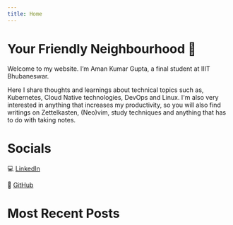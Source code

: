 ```yaml
---
title: Home
---
```

# Your Friendly Neighbourhood 🦸

Welcome to my website. I’m Aman Kumar Gupta, a final student at IIIT Bhubaneswar.  

Here I share thoughts and learnings about technical topics such as, Kubernetes, 
Cloud Native technologies, DevOps and Linux. I'm also very
interested in anything that increases my productivity, so you will also find
writings on Zettelkasten, (Neo)vim, study techniques and anything that has to do
with taking notes.

<!--This blog is also available for your preferred RSS reader. Use-->
<!--[this link.](https://mischavandenburg.com/index.xml)-->
<!---->
# Socials

💻 [LinkedIn](https://www.linkedin.com/in/aman-gupta-b03906227/)

💾 [GitHub](https://github.com/Aman1337g/)

# Most Recent Posts
